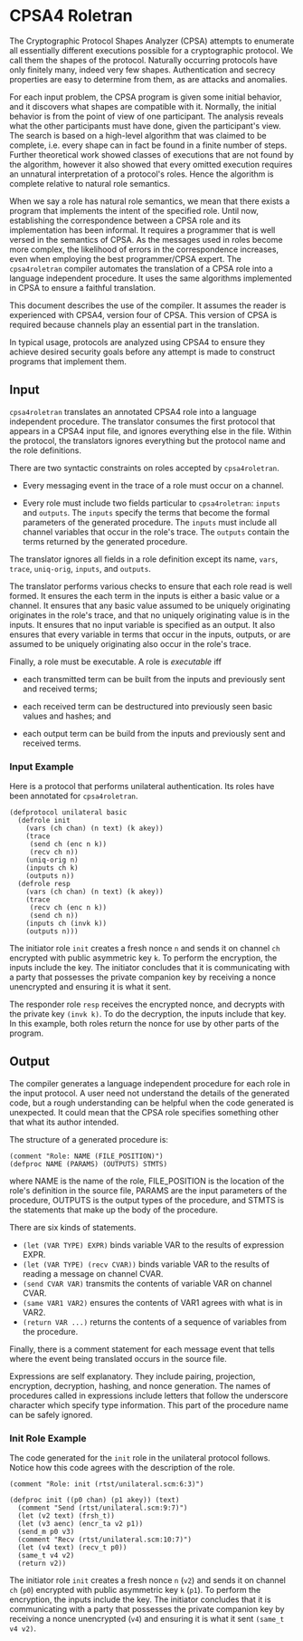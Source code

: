# CPSA4 Roletran

The Cryptographic Protocol Shapes Analyzer (CPSA) attempts to
enumerate all essentially different executions possible for a
cryptographic protocol.  We call them the shapes of the
protocol. Naturally occurring protocols have only finitely many,
indeed very few shapes.  Authentication and secrecy properties are
easy to determine from them, as are attacks and anomalies.

For each input problem, the CPSA program is given some initial
behavior, and it discovers what shapes are compatible with
it. Normally, the initial behavior is from the point of view of one
participant. The analysis reveals what the other participants must
have done, given the participant's view. The search is based on a
high-level algorithm that was claimed to be complete, i.e. every shape
can in fact be found in a finite number of steps. Further theoretical
work showed classes of executions that are not found by the algorithm,
however it also showed that every omitted execution requires an
unnatural interpretation of a protocol's roles.  Hence the algorithm
is complete relative to natural role semantics.

When we say a role has natural role semantics, we mean that there
exists a program that implements the intent of the specified role.
Until now, establishing the correspondence between a CPSA role and its
implementation has been informal.  It requires a programmer that is
well versed in the semantics of CPSA.  As the messages used in roles
become more complex, the likelihood of errors in the correspondence
increases, even when employing the best programmer/CPSA expert.  The
`cpsa4roletran` compiler automates the translation of a CPSA role into
a language independent procedure.  It uses the same algorithms
implemented in CPSA to ensure a faithful translation.

This document describes the use of the compiler.  It assumes the
reader is experienced with CPSA4, version four of CPSA.  This version
of CPSA is required because channels play an essential part in the
translation.

In typical usage, protocols are analyzed using CPSA4 to ensure they
achieve desired security goals before any attempt is made to construct
programs that implement them.

## Input

`cpsa4roletran` translates an annotated CPSA4 role into a language
independent procedure.  The translator consumes the first protocol
that appears in a CPSA4 input file, and ignores everything else in the
file.  Within the protocol, the translators ignores everything but the
protocol name and the role definitions.

There are two syntactic constraints on roles accepted by `cpsa4roletran`.

 * Every messaging event in the trace of a role must occur on a channel.

 * Every role must include two fields particular to `cpsa4roletran`:
   `inputs` and `outputs`.  The `inputs` specify the terms that become
   the formal parameters of the generated procedure.  The `inputs`
   must include all channel variables that occur in the role's trace.
   The `outputs` contain the terms returned by the generated
   procedure.

The translator ignores all fields in a role definition except its
name, `vars`, `trace`, `uniq-orig`, `inputs`, and `outputs`.

The translator performs various checks to ensure that each role read
is well formed.  It ensures the each term in the inputs is either a
basic value or a channel.  It ensures that any basic value assumed to
be uniquely originating originates in the role's trace, and that no
uniquely originating value is in the inputs.  It ensures that no input
variable is specified as an output.  It also ensures that every
variable in terms that occur in the inputs, outputs, or are assumed to
be uniquely originating also occur in the role's trace.

Finally, a role must be executable.  A role is *executable* iff

 * each transmitted term can be built from the inputs and previously
   sent and received terms;

 * each received term can be destructured into previously seen basic
   values and hashes; and

 * each output term can be build from the inputs and previously sent
   and received terms.

### Input Example

Here is a protocol that performs unilateral authentication.  Its roles
have been annotated for `cpsa4roletran`.

```
(defprotocol unilateral basic
  (defrole init
    (vars (ch chan) (n text) (k akey))
    (trace
     (send ch (enc n k))
     (recv ch n))
    (uniq-orig n)
    (inputs ch k)
    (outputs n))
  (defrole resp
    (vars (ch chan) (n text) (k akey))
    (trace
     (recv ch (enc n k))
     (send ch n))
    (inputs ch (invk k))
    (outputs n)))
```

The initiator role `init` creates a fresh nonce `n` and sends it on
channel `ch` encrypted with public asymmetric key `k`.  To perform the
encryption, the inputs include the key.  The initiator concludes that
it is communicating with a party that possesses the private companion
key by receiving a nonce unencrypted and ensuring it is what it sent.

The responder role `resp` receives the encrypted nonce, and decrypts
with the private key `(invk k)`.  To do the decryption, the inputs
include that key.  In this example, both roles return the nonce for
use by other parts of the program.

## Output

The compiler generates a language independent procedure for each role
in the input protocol.  A user need not understand the details of the
generated code, but a rough understanding can be helpful when the code
generated is unexpected.  It could mean that the CPSA role specifies
something other that what its author intended.

The structure of a generated procedure is:

```
(comment "Role: NAME (FILE_POSITION)")
(defproc NAME (PARAMS) (OUTPUTS) STMTS)
```

where NAME is the name of the role, FILE_POSITION is the location of
the role's definition in the source file, PARAMS are the input
parameters of the procedure, OUTPUTS is the output types of the
procedure, and STMTS is the statements that make up the body of the
procedure.

There are six kinds of statements.

- `(let (VAR TYPE) EXPR)` binds variable VAR to the results of
  expression EXPR.
- `(let (VAR TYPE) (recv CVAR))` binds variable VAR to the results of
  reading a message on channel CVAR.
- `(send CVAR VAR)` transmits the contents of variable VAR on channel
  CVAR.
- `(same VAR1 VAR2)` ensures the contents of VAR1 agrees with what is
  in VAR2.
- `(return VAR ...)` returns the contents of a sequence of variables
  from the procedure.

Finally, there is a comment statement for each message event that
tells where the event being translated occurs in the source file.

Expressions are self explanatory.  They include pairing, projection,
encryption, decryption, hashing, and nonce generation.  The names of
procedures called in expressions include letters that follow the
underscore character which specify type information.  This part of the
procedure name can be safely ignored.

### Init Role Example

The code generated for the `init` role in the unilateral protocol
follows.  Notice how this code agrees with the description of the
role.

```
(comment "Role: init (rtst/unilateral.scm:6:3)")

(defproc init ((p0 chan) (p1 akey)) (text)
  (comment "Send (rtst/unilateral.scm:9:7)")
  (let (v2 text) (frsh_t))
  (let (v3 aenc) (encr_ta v2 p1))
  (send_m p0 v3)
  (comment "Recv (rtst/unilateral.scm:10:7)")
  (let (v4 text) (recv_t p0))
  (same_t v4 v2)
  (return v2))
```

The initiator role `init` creates a fresh nonce `n` (`v2`) and sends
it on channel `ch` (`p0`) encrypted with public asymmetric key `k`
(`p1`).  To perform the encryption, the inputs include the key.  The
initiator concludes that it is communicating with a party that
possesses the private companion key by receiving a nonce unencrypted
(`v4`) and ensuring it is what it sent `(same_t v4 v2)`.
